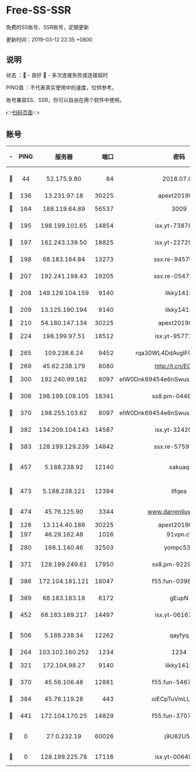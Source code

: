 # Free-SS-SSR

免费的SS账号、SSR账号，定期更新

更新时间：2019-03-12 22:35 +0800

## 说明

状态     ：🙂 - 良好 🙁 - 多次连接失败或连接超时

PING值   ：不代表真实使用中的速度，仅供参考。

账号兼容SS、SSR，你可以自由在两个软件中使用。

👉[扫码页面](https://liesauer.github.io/Free-SS-SSR/)👈

## 账号

|-|PING|服务器|端口|密码|加密方式|区域|
|:----:|:----:|:-----:|-----:|:----:|:----:|:----:|
|🙂|44|52.175.9.80|84|2018.07.07|chacha20-ietf-poly1305|HK|
|🙂|136|13.231.97.18|30225|apext2019006|chacha20|JP|
|🙂|164|188.119.64.89|56537|3009|aes-256-cfb|RU|
|🙂|195|198.199.101.65|14854|isx.yt-73878638|aes-256-cfb|US|
|🙂|197|162.243.139.50|18825|isx.yt-22729980|aes-256-cfb|US|
|🙂|198|68.183.164.84|13273|ssx.re-94570018|aes-256-cfb|US|
|🙂|207|192.241.198.43|19205|ssx.re-05479677|aes-256-cfb|US|
|🙂|208|149.129.104.159|9140|likky1415|aes-256-cfb|HK|
|🙂|209|13.125.190.194|9140|likky1415|aes-256-cfb|KR|
|🙂|210|54.180.147.134|30225|apext2019006|chacha20|KR|
|🙂|224|198.199.97.51|18512|isx.yt-95771540|aes-256-cfb|US|
|🙂|265|109.238.6.24|9452|rqa30WL4DdAvgIFG6Fs3znzTa|aes-256-cfb|FR|
|🙂|269|45.62.238.179|8080|http://t.cn/EGJIyrl|rc4-md5|CA|
|🙂|300|192.240.99.182|8097|eIW0Dnk69454e6nSwuspv9DmS201tQ0D|aes-256-cfb|US|
|🙂|306|198.199.108.105|18341|ss8.pm-04487647|aes-256-cfb|US|
|🙂|370|198.255.103.62|8097|eIW0Dnk69454e6nSwuspv9DmS201tQ0D|aes-256-cfb|US|
|🙂|382|134.209.104.143|14587|isx.yt-32420603|aes-256-cfb|SG|
|🙂|383|128.199.129.239|14842|ssx.re-57595800|aes-256-cfb|SG|
|🙂|457|5.188.238.92|12140|xakuaq|chacha20-ietf-poly1305|BR|
|🙂|473|5.188.238.121|12394|llfqea|chacha20-ietf-poly1305|BR|
|🙂|474|45.76.125.90|3344|www.darrenliuwei.com|aes-256-cfb|AU|
|🙂|128|13.114.40.186|30225|apext2019006|chacha20|JP|
|🙂|197|46.29.162.48|1026|91vpn.cf|rc4-md5|RU|
|🙂|280|168.1.140.46|32503|yompc535|aes-256-cfb|AU|
|🙂|371|128.199.249.61|17950|ss8.pm-92296749|aes-256-cfb|SG|
|🙂|386|172.104.181.121|18047|f55.fun-03984569|aes-256-cfb|SG|
|🙂|389|68.183.183.18|6172|gEupN|aes-256-cfb|SG|
|🙂|452|68.183.189.217|14497|isx.yt-06167002|aes-256-cfb|SG|
|🙂|506|5.188.238.34|12262|qayfyq|chacha20-ietf-poly1305|BR|
|🙁|264|103.102.160.252|1234|1234|rc4-md5|JP|
|🙁|321|172.104.98.27|9140|likky1415|aes-256-cfb|JP|
|🙁|370|45.56.106.48|12881|f55.fun-54673265|aes-256-cfb|US|
|🙁|384|45.76.119.28|443|oiECpTuVmLLxk4Ts|aes-256-cfb|AU|
|🙁|441|172.104.170.25|14829|f55.fun-37079700|aes-256-cfb|SG|
|🙁|0|27.0.232.19|60026|j9U82U53|xchacha20-ietf-poly1305|HK|
|🙁|0|128.199.225.78|17116|isx.yt-00649324|aes-256-cfb|SG|

